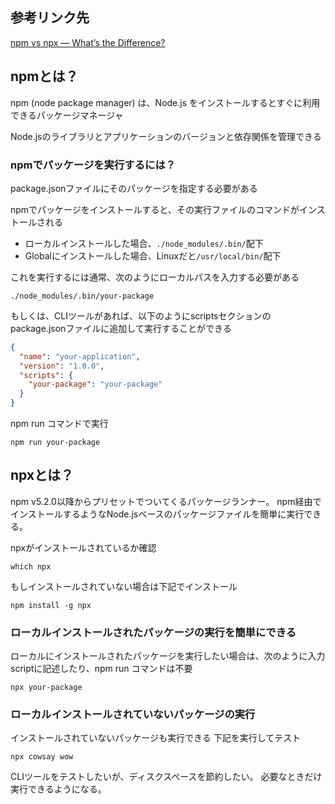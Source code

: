 ## 参考リンク先
[npm vs npx — What’s the Difference?](https://www.freecodecamp.org/news/npm-vs-npx-whats-the-difference/)

## npmとは？
npm (node package manager) は、Node.js をインストールするとすぐに利用できるパッケージマネージャ

Node.jsのライブラリとアプリケーションのバージョンと依存関係を管理できる

### npmでパッケージを実行するには？
package.jsonファイルにそのパッケージを指定する必要がある

npmでパッケージをインストールすると、その実行ファイルのコマンドがインストールされる

- ローカルインストールした場合、`./node_modules/.bin/`配下
- Globalにインストールした場合、Linuxだと`/usr/local/bin/`配下

これを実行するには通常、次のようにローカルパスを入力する必要がある
```
./node_modules/.bin/your-package
```

もしくは、CLIツールがあれば、以下のようにscriptsセクションのpackage.jsonファイルに追加して実行することができる

```json
{
  "name": "your-application",
  "version": "1.0.0",
  "scripts": {
    "your-package": "your-package"
  }
}
```

npm run コマンドで実行
```
npm run your-package
```

## npxとは？
npm v5.2.0以降からプリセットでついてくるパッケージランナー。
npm経由でインストールするようなNode.jsベースのパッケージファイルを簡単に実行できる。

npxがインストールされているか確認
```
which npx
```

もしインストールされていない場合は下記でインストール
```
npm install -g npx
```

### ローカルインストールされたパッケージの実行を簡単にできる
ローカルにインストールされたパッケージを実行したい場合は、次のように入力
scriptに記述したり、npm run コマンドは不要
```
npx your-package
```

### ローカルインストールされていないパッケージの実行
インストールされていないパッケージも実行できる
下記を実行してテスト

```
npx cowsay wow	
```

CLIツールをテストしたいが、ディスクスペースを節約したい。
必要なときだけ実行できるようになる。


